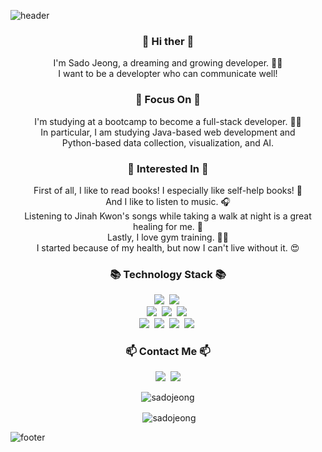 ![header](https://capsule-render.vercel.app/api?type=slice&color=483D8B&height=170&section=header&text=Sado%20Jeong%20:%20\)&fontColor=090707&fontAlignX=45&fontAlignY=65&fontSize=80)


<h3 align="center"> 👋 Hi ther 👋 </h3>
<p align="center">
I'm Sado Jeong, a dreaming and  growing developer. 🏃‍♂️ <br>
I want to be a developter who can communicate well!
</p>

<h3 align="center"> &#x1F3AF; Focus On &#x1F3AF; </h3>
<p align="center">
I'm studying at a bootcamp to become a full-stack developer. 👨‍💻 <br>
In particular, I am studying Java-based web development and  <br>
Python-based data collection, visualization, and AI.
</p>

<h3 align="center"> &#x1F440; Interested In &#x1F440; </h3>
<p align="center"> 
First of all, I like to read books! I especially like self-help books! 📖 <br>
And I like to listen to music. 🎧 <br>
Listening to Jinah Kwon's songs while taking a walk at night is a great healing for me. 🌃 <br>
Lastly, I love gym training. 🏋️‍♂️<br>
I started because of my health, but now I can't live without it. 😍
</p>

<h3 align="center">📚 Technology Stack 📚</h3>
<p align="center">
  <img src="https://img.shields.io/badge/Python-3776AB?style=flat-square&logo=Python&logoColor=white"/>&nbsp
  <img src="https://img.shields.io/badge/Java-007396?style=flat-square&logo=&logoColor=white"/>&nbsp
  <br>
  <img src="https://img.shields.io/badge/HTML5-E34F26?style=flat-square&logo=HTML5&logoColor=white"/>&nbsp
  <img src="https://img.shields.io/badge/CSS3-1572B6?style=flat-square&logo=CSS3&logoColor=white"/>&nbsp
  <img src="https://img.shields.io/badge/JavaScript-FFD700?style=flat-square&logo=JavaScript&logoColor=white"/>&nbsp

  <br>
  <img src="https://img.shields.io/badge/MySQL-4479A1?style=flat-square&logo=MySQL&logoColor=white"/>&nbsp
  <img src="https://img.shields.io/badge/MongoDB-47A248?style=flat-square&logo=MongoDB&logoColor=white"/>&nbsp
  <img src="https://img.shields.io/badge/Hadoop-66CCFF?style=flat-square&logo=Apache-Hadoop&logoColor=white"/>&nbsp
  <img src="https://img.shields.io/badge/Git-F05032?style=flat-square&logo=Git&logoColor=white"/>&nbsp
</p>

<h3 align="center">📫 Contact Me 📫</h3>
<p align="center">
  <a href="https://dreamingsado.tistory.com/"><img src="https://img.shields.io/badge/Tistory-000000?style=flat-square&logo=Tistory&logoColor=white&link=https://dreamingsado.tistory.com/"/></a>&nbsp
  <a href="mailto:a01063854375@gmail.com"><img src="https://img.shields.io/badge/Gmail-d14836?style=flat-square&logo=Gmail&logoColor=white&link=mailto:a01063854375@gmail.com"/></a> 
</p>

<p align="center">
  <img align="center" src="https://github-readme-stats.vercel.app/api/top-langs?username=sadojeong&show_icons=true&locale=en&layout=compact" alt="sadojeong" />
</p>

<p align="center">&nbsp;<img align="center" src="https://github-readme-stats.vercel.app/api?username=sadojeong&show_icons=true&locale=en" alt="sadojeong" /></p>

<!-- <p align="center"><img align="center" src="https://github-readme-streak-stats.herokuapp.com/?user=sadojeong&" alt="sadojeong" /></p> -->

![footer](https://capsule-render.vercel.app/api?type=slice&color=483D8B&height=100&section=footer)

